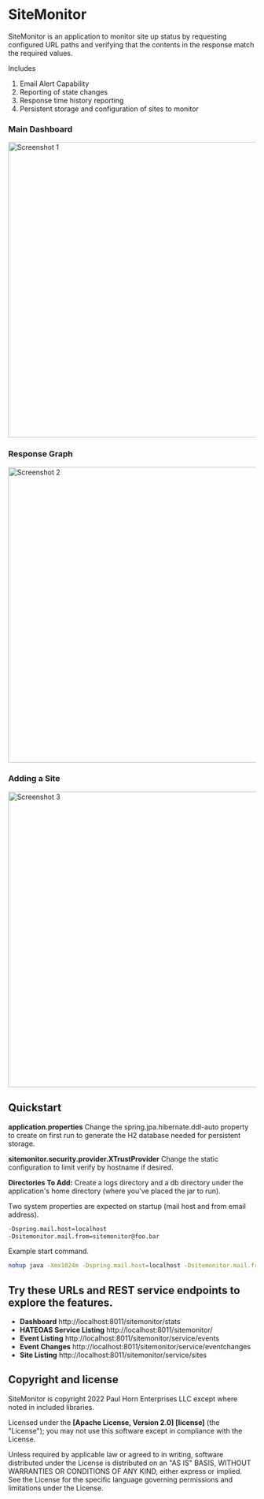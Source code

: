 # SiteMonitor

SiteMonitor is an application to monitor site up status by requesting configured URL paths and verifying that the contents in the response match the required values.

Includes
1. Email Alert Capability
2. Reporting of state changes
3. Response time history reporting
4. Persistent storage and configuration of sites to monitor

### Main Dashboard

<p>
  <img src="https://raw.githubusercontent.com/fuzzbient/sitemonitor/master/doc/screenshot1.jpg" style="width:600px" alt="Screenshot 1"/>
</p>

### Response Graph

<p>
  <img src="https://raw.githubusercontent.com/fuzzbient/sitemonitor/master/doc/screenshot2.jpg" style="width:600px" alt="Screenshot 2"/>
</p>

### Adding a Site

<p>
  <img src="https://raw.githubusercontent.com/fuzzbient/sitemonitor/master/doc/screenshot3.jpg" style="width:600px" alt="Screenshot 3"/>
</p>

## Quickstart

**application.properties** Change the spring.jpa.hibernate.ddl-auto property to create on first run to generate the H2 database needed for persistent storage.

**sitemonitor.security.provider.XTrustProvider** Change the static configuration to limit verify by hostname if desired.

**Directories To Add:** Create a logs directory and a db directory under the application's home directory (where you've placed the jar to run).

Two system properties are expected on startup (mail host and from email address).

```bash
-Dspring.mail.host=localhost 
-Dsitemonitor.mail.from=sitemonitor@foo.bar
```

Example start command.

```bash
nohup java -Xmx1024m -Dspring.mail.host=localhost -Dsitemonitor.mail.from=sitemonitor@foo.bar -jar $JARFile --server.port=8011 > /dev/null 2> ./sitemonitor.err & echo $! > sitemonitor.pid
```
## Try these URLs and REST service endpoints to explore the features.

* **Dashboard** http://localhost:8011/sitemonitor/stats
* **HATEOAS Service Listing** http://localhost:8011/sitemonitor/
* **Event Listing** http://localhost:8011/sitemonitor/service/events
* **Event Changes** http://localhost:8011/sitemonitor/service/eventchanges
* **Site Listing** http://localhost:8011/sitemonitor/service/sites

## Copyright and license

SiteMonitor is copyright 2022 Paul Horn Enterprises LLC except where noted in included libraries.

Licensed under the **[Apache License, Version 2.0] [license]** (the "License");
you may not use this software except in compliance with the License.

Unless required by applicable law or agreed to in writing, software
distributed under the License is distributed on an "AS IS" BASIS,
WITHOUT WARRANTIES OR CONDITIONS OF ANY KIND, either express or implied.
See the License for the specific language governing permissions and
limitations under the License.

